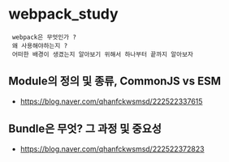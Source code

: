 # webpack_study
 ```
  webpack은 무엇인가 ?
  왜 사용해야하는지 ? 
  어떠한 배경이 생겼는지 알아보기 위해서 하나부터 끝까지 알아보자
 ```

## Module의 정의 및 종류, CommonJS vs ESM
 - https://blog.naver.com/qhanfckwsmsd/222522337615

## Bundle은 무엇? 그 과정 및 중요성
 - https://blog.naver.com/qhanfckwsmsd/222522372823
